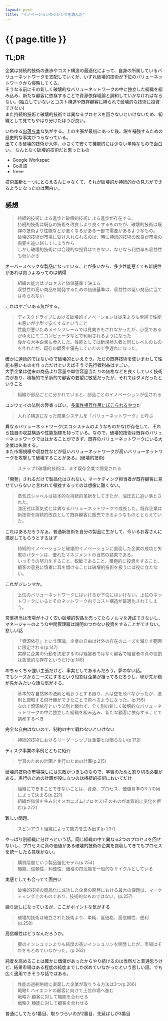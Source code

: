 ```yaml
---
layout: post
title: "イノベーションのジレンマを読んだ"
---
```


# {{ page.title }}

## TL;DR

企業は持続的技術の進歩やコスト構造の最適化によって、自身の所属しているバリューネットワークを支配していくが、いずれ破壊的技術が下位のバリューネットワークから侵略してくる。  
そうなる前にその新しく破壊的なバリューネットワークの中に独立した組織を組み込み、新たな顧客に依存することで資源依存理論と調和していかなければならない。(独立していないとコスト構造や既存顧客に縛られて破壊的な技術に投資できない)  
また持続的技術と破壊的技術では異なるプロセスを回さないといけないため、組織として見てもやはり分けたほうが良い。

いわゆる[出落ち本](https://yurugengo.mtakagishi.com/words/%E5%87%BA%E8%90%BD%E3%81%A1%E6%9C%AC.html)な気がする。上の主張が最初にあった後、説を補強するための歴史的な事実がつらなっている。  
出てくる破壊的技術が大体、小さくて安くて機能的には少ない単純なもので面白い。
なんとなく破壊的技術だと思ったもの
- Google Workspac
- Go言語
- freee

技術革新と一つにとらえるんじゃなくて、それが破壊的か持続的かの見方ができるようになったのは面白い。

## 感想

>持続的技術による進歩と破壊的技術による進歩が存在する。  
>持続的技術は既存の技術を改良しより良くするものだが、破壊的技術は既存の技術より性能などが悪くなるがある一部で需要があるようなもの。
>破壊的技術が市場に受け入れられるのは、時に持続的技術の改良が市場の需要を追い越してしまうから  
>しかし破壊的技術には合理的な投資はできない、なぜなら利益率も収益性も低いから

オーバースペックな製品になっていることが多いから、多少性能悪くても新規性があれば買うよねってのは納得

>組織の能力はプロセスと価値基準で決まる  
>収益性の高い商品を開発するための価値基準は、収益性の低い商品に当てはめられない

これはすごいある気がする。

>ディスクドライブにおける破壊的イノベーションは従来よりも単純で性能も悪いが小型で安くするということ  
>性能が悪いためメインフレームでは見向きもされなかったが、小型であるがゆえにミニコンピュータなどで利用されるようになった  
>後から大手企業も参入した。性能としては新規参入者と同じレベルのものを作れたが、既存の顧客を優先していたので手遅れになった。

確かに連続的ではないので破壊的といえそう。ただの既存技術を使いまわして性能も悪いものを作っただけといえばそうで先行者利益はすごい。  
大手企業は従来の商品より容量や単位容量当たりの価格などを良くしていく技術力があり、積極的で革新的で顧客の要望に敏感だったが、それではダメだったということ

> 組織が部品ごとに分かれていると、部品ごとのイノベーションが促される

コンウェイの法則の弊害っぽい。[多属性相互作用にぼこられるやつ](https://speakerdeck.com/moriyuya/bullshit-product-rsgt2022?slide=335)だ

> 入れ子構造になった商業システムを「バリューネットワーク」と呼ぶ

異なるバリューネットワーク(エコシステムのようなものかな)が存在して、それら独自の収益構造や性能指標を持っている。なので、破壊的技術は既存のバリューネットワークでははかることができず、既存のバリューネットワークにいる大企業は失敗する。  
また市場規模や収益性などが低いバリューネットワークが高いバリューネットワークを攻撃して破壊することがある。(破壊的技術)

> ステップ1:破壊的技術は、まず既存企業で開発される

「開発」されるだけで製品化はされない。マーケティング担当者が既存顧客に見せていらないと言われて頓挫するってのは想像に難くない。

> 蒸気式シャベルは抜本的な持続的革新をしてきたが、油圧式に追い落とされた。  
> 油圧式は蒸気式とは異なるバリューネットワークで成長した。既存企業は新技術を持続的改良として既存顧客に販売できるようなものととらえていた。

これはあるだろうなぁ。普通新技術を自分の製品に生かして、今いるお客さんに満足してもらうとするはず

> 持続的イノベーションと破壊的イノベーションに直面した企業の成功と失敗のパターンは、優れたマネジメントの当然の結果である。  
> いっそうの努力をすること、鋭敏であること、積極的に投資をすること、顧客の意見に慎重に耳を傾けることは破壊的技術を扱うには役に立たない。

これがジレンマか。

> 上位のバリューネットワークにはいけるが下位にはいけない。上位のネットワークにいるとそのネットワーク内でコスト構造が最適化されてしまう。

営業担当は市場が小さく安い破壊的製品を売ってたらノルマを達成できないし、マネージャーのような中間管理職は説明のつかない投資をすることができない。悲しい話

> 「資源依存」という理論。企業の自由は社外の存在のニーズを満たす範囲に限定される(p.147)  
> 実際に企業の行動を決定するのは経営者ではなく顧客で経営者の真の役割は象徴的な存在というだけ(p.148)

めちゃくちゃ強い主張だけど、事実としてあるんだろう。夢のない話。   
でもシーズからニーズにするという役割は企業が担ってるだろうし、卵が先か鶏が先かみたいな話な気がする。

> 基本的な自然界の法則と戦おうとする限り、人は空を飛べなかったが、法則と調和する飛行機ができたことで飛べるようになった。(p.156)  
> なので資源依存という法則と戦わず、全く別の新しく破壊的なバリューネットワークの中に独立した組織を組み込み、新たな顧客に依存することで調和するべき

完全な自由はないので、制約の中で戦わないといけない

> 持続的技術におけるリーダーシップは重要とは限らない(p.172)

ディスク事業の事例とともに紹介

> 学習のための計画と実行のための計画(p.215)

破壊的技術の市場探しには失敗がつきものなので、学習のためと割り切る必要がある。実行のための計画が役に立つのは持続的技術においてだけ

> 組織にできることできないことは、資源、プロセス、価値基準の3つの用によって決まる(p.221)  
> 組織が価値を生み出すメカニズム(プロセス)そのものが本質的に変化を拒む(p.222)

難しい問題。

> スピンアウト組織によって能力を生み出す(p.237)

やっぱり別組織に分けろという話。同じ組織の中で異なる2つのプロセスを回せないし、プロセスに真の価値がある破壊的技術の企業を買収してきてもプロセスを統一したら意味がない。

> 購買階層という製品進化モデル(p.254)  
> 機能、信頼性、利便性、価格の四段階を一般的なサイクルとしている

実感としても合ってて面白い

> 破壊的技術の商品化に成功した企業の開発における最大の課題は、マーケティング上のものであり、技術的なものではない。(p.257)

繰り返しになっているが、ここがポイントな気がする

> 破壊的技術は確立された技術より、単純、低価格、高信頼性、便利(p.258)

高信頼性はどうなんだろうか。

> 豚のインシュリンよりも純度の高いインシュリンを開発したが、市場はそれをもとめていなかった。(p.262)

純度を高めることは確かに価値があったからやり続けるのは当然だと普通思うけど、結果市場はある程度の純度までしか求めていなかったという悲しい話。でも広く適用できそうな話ではある。

> 性能の過剰供給に直面した企業が取りうる方法は3つ(p.266)  
> 戦略1: ハイエンドの顧客に向けて上位市場へ進む  
> 戦略2: 顧客に対して機能を合わせる  
> 戦略3: 機能に対して顧客を合わせる

普通にしてたら1番目、取りづらいのが2番目、先延ばしが3番目
